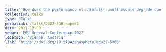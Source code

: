 ```yaml
---
title: 'How does the performance of rainfall-runoff models degrade due to multi-annual drought? A large-sample, multi-model study.'
collection: talks
type: "Talk"
permalink: /talks/2022-EGU-paper1
date: 2021-12-09
venue: 'EGU General Conference 2022'
location: "Vienna, Austria"
link: 'https://doi.org/10.5194/egusphere-egu22-6866'
---
```

